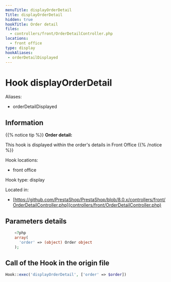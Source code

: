 ```yaml
---
menuTitle: displayOrderDetail
Title: displayOrderDetail
hidden: true
hookTitle: Order detail
files:
  - controllers/front/OrderDetailController.php
locations:
  - front office
type: display
hookAliases:
 - orderDetailDisplayed
---
```


# Hook displayOrderDetail

Aliases: 
 - orderDetailDisplayed



## Information

{{% notice tip %}}
**Order detail:** 

This hook is displayed within the order's details in Front Office
{{% /notice %}}

Hook locations: 
  - front office

Hook type: display

Located in: 
  - [https://github.com/PrestaShop/PrestaShop/blob/8.0.x/controllers/front/OrderDetailController.php](controllers/front/OrderDetailController.php)

## Parameters details

```php
    <?php
    array(
      'order' => (object) Order object
    );
```

## Call of the Hook in the origin file

```php
Hook::exec('displayOrderDetail', ['order' => $order])
```